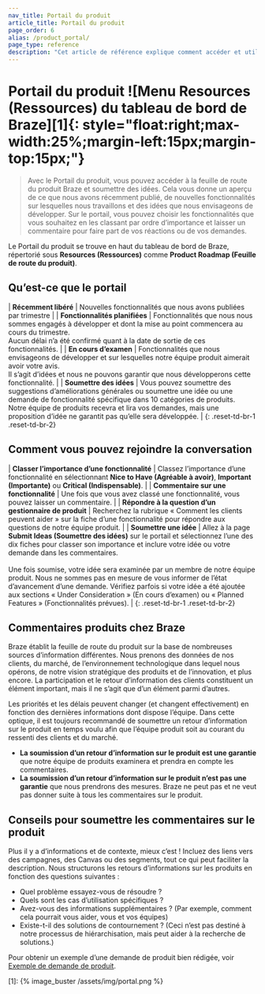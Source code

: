 ```yaml
---
nav_title: Portail du produit
article_title: Portail du produit
page_order: 6
alias: /product_portal/
page_type: reference
description: "Cet article de référence explique comment accéder et utiliser le portail du produit Braze pour fournir des commentaires depuis le tableau de bord."
---
```


# Portail du produit ![Menu Resources (Ressources) du tableau de bord de Braze][1]{: style="float:right;max-width:25%;margin-left:15px;margin-top:15px;"}

> Avec le Portail du produit, vous pouvez accéder à la feuille de route du produit Braze et soumettre des idées. Cela vous donne un aperçu de ce que nous avons récemment publié, de nouvelles fonctionnalités sur lesquelles nous travaillons et des idées que nous envisageons de développer. Sur le portail, vous pouvez choisir les fonctionnalités que vous souhaitez en les classant par ordre d’importance et laisser un commentaire pour faire part de vos réactions ou de vos demandes. 

Le Portail du produit se trouve en haut du tableau de bord de Braze, répertorié sous **Resources (Ressources)** comme **Product Roadmap (Feuille de route du produit)**.

## Qu’est-ce que le portail

| **Récemment libéré** | Nouvelles fonctionnalités que nous avons publiées par trimestre |
| **Fonctionnalités planifiées** | Fonctionnalités que nous nous sommes engagés à développer et dont la mise au point commencera au cours du trimestre. <br>Aucun délai n’a été confirmé quant à la date de sortie de ces fonctionnalités. |
| **En cours d’examen** | Fonctionnalités que nous envisageons de développer et sur lesquelles notre équipe produit aimerait avoir votre avis. <br>Il s’agit d’idées et nous ne pouvons garantir que nous développerons cette fonctionnalité. |
| **Soumettre des idées** | Vous pouvez soumettre des suggestions d’améliorations générales ou soumettre une idée ou une demande de fonctionnalité spécifique dans 10 catégories de produits. <br>Notre équipe de produits recevra et lira vos demandes, mais une proposition d’idée ne garantit pas qu’elle sera développée. |
{: .reset-td-br-1 .reset-td-br-2}

## Comment vous pouvez rejoindre la conversation

| **Classer l’importance d’une fonctionnalité** | Classez l’importance d’une fonctionnalité en sélectionnant **Nice to Have (Agréable à avoir)**, **Important (Importante)** ou **Critical (Indispensable)**. |
| **Commentaire sur une fonctionnalité** | Une fois que vous avez classé une fonctionnalité, vous pouvez laisser un commentaire. |
| **Répondre à la question d’un gestionnaire de produit** | Recherchez la rubrique « Comment les clients peuvent aider » sur la fiche d’une fonctionnalité pour répondre aux questions de notre équipe produit. |
| **Soumettre une idée** | Allez à la page **Submit Ideas (Soumettre des idées)** sur le portail et sélectionnez l’une des dix fiches pour classer son importance et inclure votre idée ou votre demande dans les commentaires. <br><br>Une fois soumise, votre idée sera examinée par un membre de notre équipe produit. Nous ne sommes pas en mesure de vous informer de l’état d’avancement d’une demande. Vérifiez parfois si votre idée a été ajoutée aux sections « Under Consideration » (En cours d’examen) ou « Planned Features » (Fonctionnalités prévues). |
{: .reset-td-br-1 .reset-td-br-2}

## Commentaires produits chez Braze

Braze établit la feuille de route du produit sur la base de nombreuses sources d’information différentes. Nous prenons des données de nos clients, du marché, de l’environnement technologique dans lequel nous opérons, de notre vision stratégique des produits et de l’innovation, et plus encore. La participation et le retour d’information des clients constituent un élément important, mais il ne s’agit que d’un élément parmi d’autres. 

Les priorités et les délais peuvent changer (et changent effectivement) en fonction des dernières informations dont dispose l’équipe. Dans cette optique, il est toujours recommandé de soumettre un retour d’information sur le produit en temps voulu afin que l’équipe produit soit au courant du ressenti des clients et du marché. 

- **La soumission d’un retour d’information sur le produit est une garantie** que notre équipe de produits examinera et prendra en compte les commentaires. 
- **La soumission d’un retour d’information sur le produit n’est pas une garantie** que nous prendrons des mesures. Braze ne peut pas et ne veut pas donner suite à tous les commentaires sur le produit. 

## Conseils pour soumettre les commentaires sur le produit

Plus il y a d’informations et de contexte, mieux c’est ! Incluez des liens vers des campagnes, des Canvas ou des segments, tout ce qui peut faciliter la description. Nous structurons les retours d’informations sur les produits en fonction des questions suivantes :

- Quel problème essayez-vous de résoudre ?
- Quels sont les cas d’utilisation spécifiques ?
- Avez-vous des informations supplémentaires ? (Par exemple, comment cela pourrait vous aider, vous et vos équipes)
- Existe-t-il des solutions de contournement ? (Ceci n’est pas destiné à notre processus de hiérarchisation, mais peut aider à la recherche de solutions.) 

Pour obtenir un exemple d’une demande de produit bien rédigée, voir [Exemple de demande de produit]({{site.baseurl}}/product_request/). 

[1]: {% image_buster /assets/img/portal.png %}